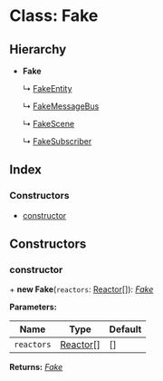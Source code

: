 
# Class: Fake

## Hierarchy

* **Fake**

  ↳ [FakeEntity](fakeentity.md)

  ↳ [FakeMessageBus](fakemessagebus.md)

  ↳ [FakeScene](fakescene.md)

  ↳ [FakeSubscriber](fakesubscriber.md)

## Index

### Constructors

* [constructor](fake.md#constructor)

## Constructors

###  constructor

\+ **new Fake**(`reactors`: [Reactor](reactor.md)[]): *[Fake](fake.md)*

**Parameters:**

Name | Type | Default |
------ | ------ | ------ |
`reactors` | [Reactor](reactor.md)[] | [] |

**Returns:** *[Fake](fake.md)*
